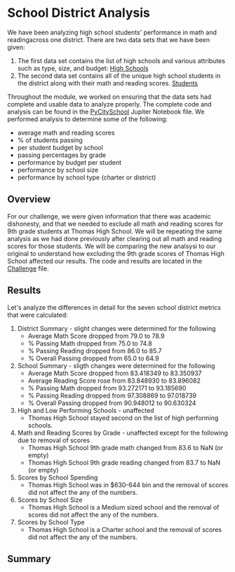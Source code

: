 # School District Analysis
We have been analyzing high school students' performance in math and readingacross one district. There are two data sets that we have been given:
1. The first data set contains the list of high schools and various attributes such as type, size, and budget:
   [High Schools](https://github.com/haldud/school-district-analysis/blob/a3d2a825774e48140607f5e16822f9cd211d3a30/Resources/schools_complete.csv)
2. The second data set contains all of the unique high school students in the district along with their math and reading scores.
   [Students](https://github.com/haldud/school-district-analysis/blob/a3d2a825774e48140607f5e16822f9cd211d3a30/Resources/students_complete.csv)
   
Throughout the module, we worked on ensuring that the data sets had complete and usable data to analyze properly. The complete code and analysis can be found in the [PyCitySchool](https://github.com/haldud/school-district-analysis/blob/a3d2a825774e48140607f5e16822f9cd211d3a30/PyCitySchools.ipynb) Jupiter Notebook file. We performed analysis to determine some of the following:
- average math and reading scores
- % of students passing
- per student budget by school
- passing percentages by grade
- performance by budget per student
- performance by school size
- performance by school type (charter or district)

## Overview
For our challenge, we were given information that there was academic dishonesty, and that we needed to exclude all math and reading scores for 9th grade students at Thomas High School. We will be repeating the same analysis as we had done previously after clearing out all math and reading scores for those students. We will be comparing the new analsysi to our original to understand how excluding the 9th grade scores of Thomas High School affected our results. The code and results are located in the [Challenge](https://github.com/haldud/school-district-analysis/blob/3fab0f6403ad34d2ed33ee771adc7395ae944220/PyCitySchools_Challenge.ipynb) file.

## Results
Let's analyze the differences in detail for the seven school district metrics that were calculated:
1. District Summary - slight changes were determined for the following
   - Average Math Score dropped from 79.0 to 78.9
   - % Passing Math dropped from 75.0 to 74.8
   - % Passing Reading dropped from 86.0 to 85.7
   - % Overall Passing dropped from 65.0 to 64.9
2. School Summary - sligth changes were determined for the following
   - Average Math Score dropped from 83.418349 to 83.350937
   - Average Reading Score rose from 83.848930 to 83.896082
   - % Passing Math dropped from 93.272171 to 93.185690
   - % Passing Reading dropped from 97.308869 to 97.018739
   - % Overall Passing dropped from 90.948012 to 90.630324
3. High and Low Performing Schools - unaffected
   - Thomas High School stayed second on the list of high performing schools.
4. Math and Reading Scores by Grade - unaffected except for the following due to removal of scores
   - Thomas High School 9th grade math changed from 83.6 to NaN (or empty) 
   - Thomas High School 9th grade reading changed from	83.7 to NaN (or empty) 
5. Scores by School Spending
   - Thomas High School was in $630-644	bin and the removal of scores did not affect the any of the numbers.
6. Scores by School Size
   - Thomas High School is a Medium sized school and the removal of scores did not affect the any of the numbers.
7. Scores by School Type
   - Thomas High School is a Charter school and the removal of scores did not affect the any of the numbers.

## Summary
